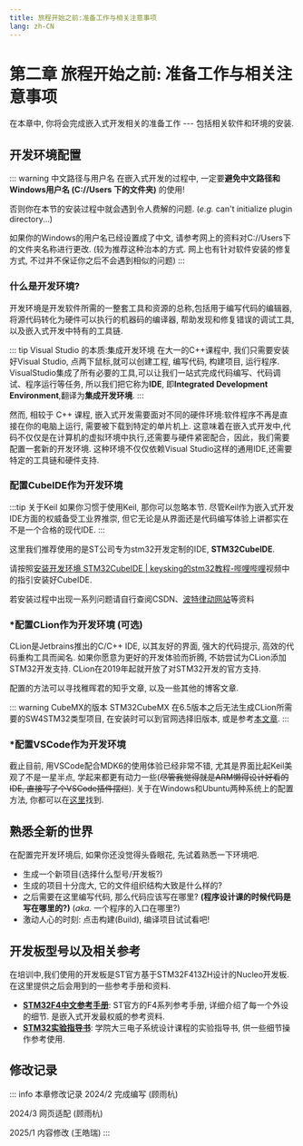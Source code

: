 ```yaml
---
title: 旅程开始之前:准备工作与相关注意事项
lang: zh-CN
---
```


# 第二章 旅程开始之前: 准备工作与相关注意事项

在本章中, 你将会完成嵌入式开发相关的准备工作 ---
包括相关软件和环境的安装.

## 开发环境配置

::: warning 中文路径与用户名
在嵌入式开发的过程中, 一定要**避免中文路径和Windows用户名
(C://Users 下的文件夹)** 的使用!

否则你在本节的安装过程中就会遇到令人费解的问题. (*e.g.* can't initialize plugin directory...)

如果你的Windows的用户名已经设置成了中文, 请参考网上的资料对C://Users下的文件夹名称进行更改. (较为推荐这种治本的方式. 网上也有针对软件安装的修复方式, 不过并不保证你之后不会遇到相似的问题)
:::

### 什么是开发环境?

开发环境是开发软件所需的一整套工具和资源的总称,包括用于编写代码的编辑器,将源代码转化为硬件可以执行的机器码的编译器,
帮助发现和修复错误的调试工具,以及嵌入式开发中特有的工具链.

::: tip Visual Studio 的本质:集成开发环境
在大一的C++课程中, 我们只需要安装好Visual Studio, 点两下鼠标,就可以创建工程, 
编写代码, 构建项目, 运行程序. VisualStudio集成了所有必要的工具,可以让我们一站式完成代码编写、代码调试、程序运行等任务,
所以我们把它称为**IDE**, 即**Integrated Development Environment**,翻译为**集成开发环境**.
:::

然而, 相较于 C++ 课程, 嵌入式开发需要面对不同的硬件环境:软件程序不再是直接在你的电脑上运行, 需要被下载到特定的单片机上.
这意味着在嵌入式开发中,代码不仅仅是在计算机的虚拟环境中执行,还需要与硬件紧密配合，因此，我们需要配置一套新的开发环境.
这种环境不仅仅依赖Visual Studio这样的通用IDE,还需要特定的工具链和硬件支持.


### 配置CubeIDE作为开发环境

:::tip 关于Keil
如果你习惯于使用Keil, 那你可以忽略本节.
尽管Keil作为嵌入式开发IDE方面的权威备受工业界推崇,
但它无论是从界面还是代码编写体验上讲都实在不是一个合格的现代IDE.
:::

这里我们推荐使用的是ST公司专为stm32开发定制的IDE, **STM32CubeIDE**.

请按照[安装开发环境 STM32CubeIDE \|
keysking的stm32教程-哔哩哔哩](https://www.bilibili.com/video/BV1HM411b78E)视频中的指引安装好CubeIDE.

若安装过程中出现一系列问题请自行查阅CSDN、[波特律动网站](https://docs.baud-dance.com/docs/stm32/intro)等资料

### \*配置CLion作为开发环境 (可选)

CLion是Jetbrains推出的C/C++ IDE, 以其友好的界面, 强大的代码提示,
高效的代码重构工具而闻名. 如果你愿意为更好的开发体验而折腾,
不妨尝试为CLion添加STM32开发支持.
CLion在2019年起就开放了对STM32开发的官方支持.

配置的方法可以寻找稚晖君的知乎文章, 以及一些其他的博客文章.

::: warning CubeMX的版本
STM32CubeMX 在6.5版本之后无法生成CLion所需要的SW4STM32类型项目,
在安装时可以到官网选择旧版本,
或是参考[本文章](https://blog.csdn.net/m0_54490453/article/details/128921674).
:::


### \*配置VSCode作为开发环境

截止目前, 用VSCode配合MDK6的使用体验已经非常不错, 尤其是界面比起Keil美观了不是一星半点, 学起来都更有动力一些(<del>尽管我觉得就是ARM懒得设计好看的IDE, 直接写了个VSCode插件摆烂</del>). 关于在Windows和Ubuntu两种系统上的配置方法, 你都可以在[这里](./vscode_for_mdk6.md)找到.

## 熟悉全新的世界

在配置完开发环境后, 如果你还没觉得头昏眼花, 先试着熟悉一下环境吧.

-   生成一个新项目(选择什么型号/开发板?)
-   生成的项目十分庞大, 它的文件组织结构大致是什么样的?
-   之后需要在这里编写代码, 那么代码应该写在哪里?
    **(程序设计课的时候代码是写在哪里的?)** (*aka.* 一个程序的入口在哪里?)
-   激动人心的时刻: 点击构建(Build), 编译项目试试看吧!

## 开发板型号以及相关参考

在培训中,我们使用的开发板是ST官方基于STM32F413ZH设计的Nucleo开发板. 在这里提供之后会用到的一些参考手册和资料.

- [**STM32F4中文参考手册**](/stm32f4referencemanual.pdf): ST官方的F4系列参考手册, 详细介绍了每一个外设的细节. 是嵌入式开发最权威的参考资料.
- [**STM32实验指导书**](/STM32实验指导书.pdf): 学院大三电子系统设计课程的实验指导书, 供一些细节操作参考使用.

## 修改记录
::: info 本章修改记录
2024/2 完成编写 (顾雨杭)

2024/3 网页适配 (顾雨杭)

2025/1 内容修改 (王皓瑞)
:::